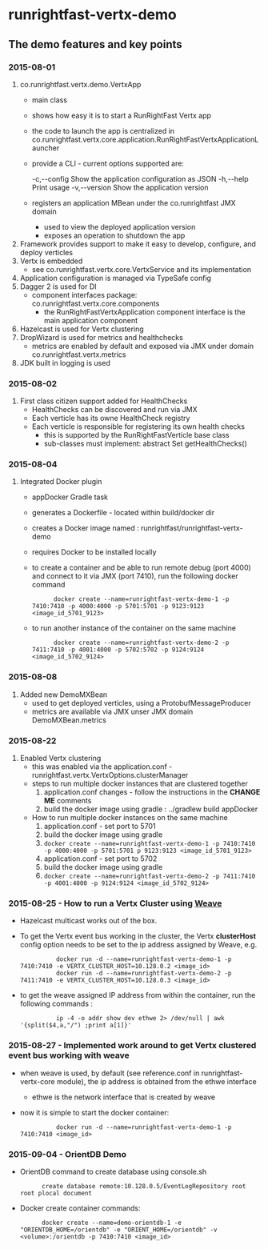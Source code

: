 # runrightfast-vertx-demo

## The demo features and key points

### 2015-08-01
1. co.runrightfast.vertx.demo.VertxApp
    - main class
    - shows how easy it is to start a RunRightFast Vertx app
    - the code to launch the app is centralized in co.runrightfast.vertx.core.application.RunRightFastVertxApplicationLauncher
    - provide a CLI - current options supported are:

      -c,--config    Show the application configuration as JSON
      -h,--help      Print usage
      -v,--version   Show the application version

    - registers an application MBean under the co.runrightfast JMX domain
      - used to view the deployed application version
      - exposes an operation to shutdown the app
2. Framework provides support to make it easy to develop, configure, and deploy verticles     
3. Vertx is embedded
    - see co.runrightfast.vertx.core.VertxService and its implementation
3. Application configuration is managed via TypeSafe config
4. Dagger 2 is used for DI
    - component interfaces package: co.runrightfast.vertx.core.components
      - the RunRightFastVertxApplication component interface is the main application component
5. Hazelcast is used for Vertx clustering
6. DropWizard is used for metrics and healthchecks
   - metrics are enabled by default and exposed via JMX under domain co.runrightfast.vertx.metrics
7. JDK built in logging is used

### 2015-08-02
1. First class citizen support added for HealthChecks
   - HealthChecks can be discovered and run via JMX
   - Each verticle has its owne HealthCheck registry
   - Each verticle is responsible for registering its own health checks
     - this is supported by the RunRightFastVerticle base class
     - sub-classes must implement: abstract Set<RunRightFastHealthCheck> getHealthChecks() 

### 2015-08-04
1. Integrated Docker plugin   
    - appDocker Gradle task
     - generates a Dockerfile - located within build/docker dir
     - creates a Docker image named : runrightfast/runrightfast-vertx-demo
     - requires Docker to be installed locally
    - to create a container and be able to run remote debug (port 4000) and connect to it via JMX (port 7410), run the following docker command
           
                docker create --name=runrightfast-vertx-demo-1 -p 7410:7410 -p 4000:4000 -p 5701:5701 -p 9123:9123 <image_id_5701_9123>

    - to run another instance of the container on the same machine
        
                docker create --name=runrightfast-vertx-demo-2 -p 7411:7410 -p 4001:4000 -p 5702:5702 -p 9124:9124 <image_id_5702_9124>
        

### 2015-08-08
1. Added new DemoMXBean
    - used to get deployed verticles, using a ProtobufMessageProducer
    - metrics are available via JMX unser JMX domain DemoMXBean.metrics

### 2015-08-22
1. Enabled Vertx clustering
    - this was enabled via the application.conf - runrightfast.vertx.VertxOptions.clusterManager
    - steps to run multiple docker instances that are clustered together
        1. application.conf changes - follow the instructions in the **CHANGE ME** comments
        2. build the docker image using gradle : ../gradlew build appDocker
    - How to run multiple docker instances on the same machine
        1. application.conf - set port to 5701
        2. build the docker image using gradle
        3. `docker create --name=runrightfast-vertx-demo-1 -p 7410:7410 -p 4000:4000 -p 5701:5701 p 9123:9123 <image_id_5701_9123>`
        4. application.conf - set port to 5702
        5. build the docker image using gradle
        6. `docker create --name=runrightfast-vertx-demo-2 -p 7411:7410 -p 4001:4000 -p 9124:9124 <image_id_5702_9124>`

### 2015-08-25 - How to run a Vertx Cluster using [Weave](http://weave.works/)
- Hazelcast multicast works out of the box.
- To get the Vertx event bus working in the cluster, the Vertx **clusterHost** config option needs to be set to the ip address assigned by Weave, e.g.

                docker run -d --name=runrightfast-vertx-demo-1 -p 7410:7410 -e VERTX_CLUSTER_HOST=10.128.0.2 <image_id>
                docker run -d --name=runrightfast-vertx-demo-2 -p 7411:7410 -e VERTX_CLUSTER_HOST=10.128.0.3 <image_id>

- to get the weave assigned IP address from within the container, run the following commands : 

                ip -4 -o addr show dev ethwe 2> /dev/null | awk '{split($4,a,"/") ;print a[1]}'

### 2015-08-27 - Implemented work around to get Vertx clustered event bus working with weave
- when weave is used, by default (see reference.conf in runrightfast-vertx-core module), the ip address is obtained from the ethwe interface
  - ethwe is the network interface that is created by weave
- now it is simple to start the docker container:
            
                docker run -d --name=runrightfast-vertx-demo-1 -p 7410:7410 <image_id>

### 2015-09-04 - OrientDB Demo
- OrientDB command to create database using console.sh

            create database remote:10.128.0.5/EventLogRepository root root plocal document

- Docker create container commands:

            docker create --name=demo-orientdb-1 -e "ORIENTDB_HOME=/orientdb" -e "ORIENT_HOME=/orientdb" -v <volume>:/orientdb -p 7410:7410 <image_id>

